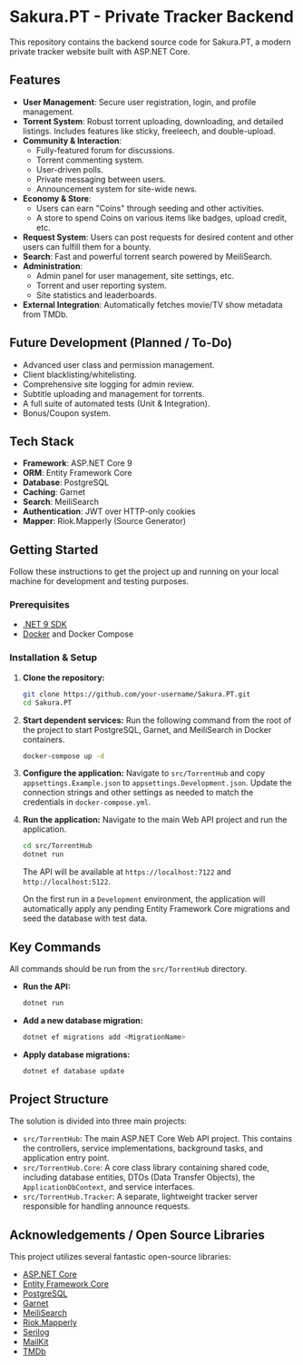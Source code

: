 # Sakura.PT - Private Tracker Backend

This repository contains the backend source code for Sakura.PT, a modern private tracker website built with ASP.NET Core.

## Features

-   **User Management**: Secure user registration, login, and profile management.
-   **Torrent System**: Robust torrent uploading, downloading, and detailed listings. Includes features like sticky, freeleech, and double-upload.
-   **Community & Interaction**:
    -   Fully-featured forum for discussions.
    -   Torrent commenting system.
    -   User-driven polls.
    -   Private messaging between users.
    -   Announcement system for site-wide news.
-   **Economy & Store**:
    -   Users can earn "Coins" through seeding and other activities.
    -   A store to spend Coins on various items like badges, upload credit, etc.
-   **Request System**: Users can post requests for desired content and other users can fulfill them for a bounty.
-   **Search**: Fast and powerful torrent search powered by MeiliSearch.
-   **Administration**:
    -   Admin panel for user management, site settings, etc.
    -   Torrent and user reporting system.
    -   Site statistics and leaderboards.
-   **External Integration**: Automatically fetches movie/TV show metadata from TMDb.

## Future Development (Planned / To-Do)

-   Advanced user class and permission management.
-   Client blacklisting/whitelisting.
-   Comprehensive site logging for admin review.
-   Subtitle uploading and management for torrents.
-   A full suite of automated tests (Unit & Integration).
-   Bonus/Coupon system.

## Tech Stack

-   **Framework**: ASP.NET Core 9
-   **ORM**: Entity Framework Core
-   **Database**: PostgreSQL
-   **Caching**: Garnet
-   **Search**: MeiliSearch
-   **Authentication**: JWT over HTTP-only cookies
-   **Mapper**: Riok.Mapperly (Source Generator)

## Getting Started

Follow these instructions to get the project up and running on your local machine for development and testing purposes.

### Prerequisites

-   [.NET 9 SDK](https://dotnet.microsoft.com/download/dotnet/9.0)
-   [Docker](https://www.docker.com/products/docker-desktop) and Docker Compose

### Installation & Setup

1.  **Clone the repository:**
    ```bash
    git clone https://github.com/your-username/Sakura.PT.git
    cd Sakura.PT
    ```

2.  **Start dependent services:**
    Run the following command from the root of the project to start PostgreSQL, Garnet, and MeiliSearch in Docker containers.
    ```bash
    docker-compose up -d
    ```

3.  **Configure the application:**
    Navigate to `src/TorrentHub` and copy `appsettings.Example.json` to `appsettings.Development.json`. Update the connection strings and other settings as needed to match the credentials in `docker-compose.yml`.

4.  **Run the application:**
    Navigate to the main Web API project and run the application.
    ```bash
    cd src/TorrentHub
    dotnet run
    ```
    The API will be available at `https://localhost:7122` and `http://localhost:5122`.

    On the first run in a `Development` environment, the application will automatically apply any pending Entity Framework Core migrations and seed the database with test data.

## Key Commands

All commands should be run from the `src/TorrentHub` directory.

-   **Run the API:**
    ```bash
    dotnet run
    ```

-   **Add a new database migration:**
    ```bash
    dotnet ef migrations add <MigrationName>
    ```

-   **Apply database migrations:**
    ```bash
    dotnet ef database update
    ```

## Project Structure

The solution is divided into three main projects:

-   `src/TorrentHub`: The main ASP.NET Core Web API project. This contains the controllers, service implementations, background tasks, and application entry point.
-   `src/TorrentHub.Core`: A core class library containing shared code, including database entities, DTOs (Data Transfer Objects), the `ApplicationDbContext`, and service interfaces.
-   `src/TorrentHub.Tracker`: A separate, lightweight tracker server responsible for handling announce requests.

## Acknowledgements / Open Source Libraries

This project utilizes several fantastic open-source libraries:

-   [ASP.NET Core](https://github.com/dotnet/aspnetcore)
-   [Entity Framework Core](https://github.com/dotnet/efcore)
-   [PostgreSQL](https://www.postgresql.org/)
-   [Garnet](https://github.com/microsoft/garnet)
-   [MeiliSearch](https://github.com/meilisearch/meilisearch)
-   [Riok.Mapperly](https://github.com/riok/mapperly)
-   [Serilog](https://github.com/serilog/serilog)
-   [MailKit](https://github.com/jstedfast/MailKit)
-   [TMDb](https://www.themoviedb.org/)
